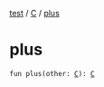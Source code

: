 [test](test/index) / [C](test/-c/index) / [plus](test/-c/plus)

# plus

`fun plus(other: `[`C`](test/-c/index)`): `[`C`](test/-c/index)